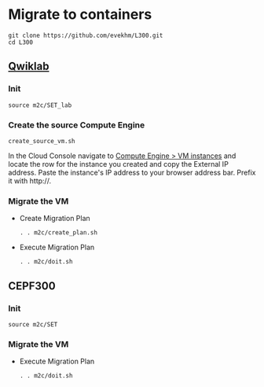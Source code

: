 # Migrate to containers 

```shell
git clone https://github.com/evekhm/L300.git
cd L300
```

## [Qwiklab](https://www.cloudskillsboost.google/catalog_lab/2444) 

### Init
```shell
source m2c/SET_lab
```

### Create the source Compute Engine
```shell
create_source_vm.sh
```

In the Cloud Console navigate to [Compute Engine > VM instances](https://console.cloud.google.com/compute/instances) and locate the row for the instance you created and copy the External IP address.
Paste the instance's IP address to your browser address bar. Prefix it with http://.

### Migrate the VM

- Create Migration Plan
    ```shell
    . . m2c/create_plan.sh
    ```
- Execute Migration Plan
    ```shell
    . . m2c/doit.sh
    ```

## CEPF300
### Init
```shell
source m2c/SET
```
### Migrate the VM

- Execute Migration Plan
    ```shell
    . . m2c/doit.sh
    ```
